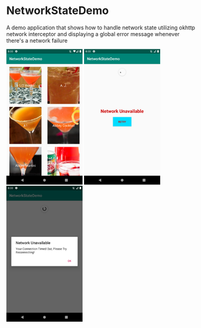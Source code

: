 # NetworkStateDemo
A demo application that shows how to handle network state utilizing okhttp network interceptor and displaying a global error message whenever there's a network failure

<img src="https://github.com/jonathanchh1/NetworkStateDemo/blob/master/Screenshot_1568073627.png" width="200"> <img src="https://github.com/jonathanchh1/NetworkStateDemo/blob/master/Screenshot_1568073644.png" width="200"><img src="https://github.com/jonathanchh1/NetworkStateDemo/blob/master/Screenshot_1568073649.png" width="200">
